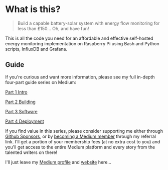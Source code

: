 # What is this?

> Build a capable battery-solar system with energy flow monitoring for less than £150… Oh, and have fun!

This is all the code you need for an affordable and effective self-hosted energy monitoring implementation on Raspberry Pi using Bash and Python scripts, InfluxDB and Grafana.

## Guide
If you're curious and want more information, please see my full in-depth four-part guide series on Medium:

[Part 1 Intro](https://medium.com/geekculture/part-1-intro-build-and-monitor-an-affordable-battery-solar-system-with-a-raspberry-pi-f82d94460fdd)

[Part 2 Building](https://medium.com/illumination/part-2-building-build-and-monitor-an-affordable-battery-solar-system-with-a-raspberry-pi-fbc991f42118)

[Part 3 Software](https://medium.com/codex/part-3-software-build-and-monitor-an-affordable-battery-solar-system-with-a-raspberry-pi-cbf95742b849)

[Part 4 Deployment](https://medium.com/technology-hits/part-4-deployment-build-and-monitor-an-affordable-battery-solar-system-with-a-raspberry-pi-88afd1899dd4)

If you find value in this series, please consider supporting me either through [Github Sponsors](https://github.com/sponsors/sebhulse), or by [becoming a Medium member](https://sebhulse.medium.com/membership) through my referral link. I'll get a portion of your membership fees (at no extra cost to you) and you'll get access to the entire Medium platform and every story from the talented writers on there!

I'll just leave my [Medium profile](https://sebhulse.medium.com) and [website](https://sebhulse.com) here...
